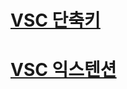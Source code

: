 # [VSC 단축키](https://www.youtube.com/watch?v=Wn7j5dfbJF4&list=PL7jH19IHhOLMu8dpjb2A6O7BYYlO2gJbN&index=51)
# [VSC 익스텐션](https://www.youtube.com/watch?v=LhcFjGRFQio)
